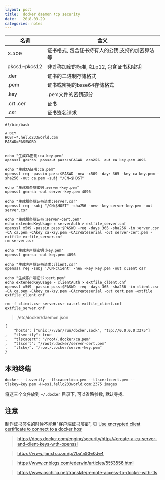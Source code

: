 ```yaml
---
layout: post
title:  docker daemon tcp security
date:   2018-03-29
categories: notes
---
```


|名词|含义|
|---|---|
|X.509|证书格式, 包含证书持有人的公钥,支持的加密算法等|
|pkcs1~pkcs12|非对称加密的标准, 如.p12, 包含证书和密钥|
|.der|证书的二进制存储格式|
|.pem|证书或密钥的base64存储格式|
|.key|.pem文件的密钥部分|
|.crt .cer|证书|
|.csr|证书签名请求|


```
#!/bin/bash

# DIY
HOST=*.hello233world.com
PASWD=PASSWORD


echo "生成CA密钥:ca-key.pem"
openssl genrsa -passout pass:$PASWD -aes256 -out ca-key.pem 4096

echo "生成CA证书:ca.pem"
openssl req -passin pass:$PASWD -new -x509 -days 365 -key ca-key.pem -sha256 -out ca.pem -subj "/CN=$HOST"

echo "生成服务端密钥:server-key.pem"
openssl genrsa -out server-key.pem 4096

echo "生成服务端证书请求:server.csr"
openssl req -subj "/CN=$HOST" -sha256 -new -key server-key.pem -out server.csr

echo "生成服务端证书:server-cert.pem"
echo extendedKeyUsage = serverAuth > extfile_server.cnf
openssl x509 -passin pass:$PASWD -req -days 365 -sha256 -in server.csr -CA ca.pem -CAkey ca-key.pem -CAcreateserial -out server-cert.pem -extfile extfile_server.cnf
rm server.csr

echo "生成客户端密钥:key.pem"
openssl genrsa -out key.pem 4096

echo "生成客户端证书请求:client.csr"
openssl req -subj '/CN=client' -new -key key.pem -out client.csr

echo "生成客户端证书:cert.pem"
echo extendedKeyUsage = clientAuth > extfile_client.cnf
openssl x509 -passin pass:$PASWD -req -days 365 -sha256 -in client.csr -CA ca.pem -CAkey ca-key.pem -CAcreateserial -out cert.pem -extfile extfile_client.cnf

rm -f client.csr server.csr ca.srl extfile_client.cnf extfile_server.cnf
```


> /etc/docker/daemon.json

```
{
	"hosts": ["unix:///var/run/docker.sock", "tcp://0.0.0.0:2375"]
,	"tlsverify": true
,	"tlscacert": "/root/.docker/ca.pem"
,	"tlscert": "/root/.docker/server-cert.pem"
,	"tlskey": "/root/.docker/server-key.pem"
}
```

## 本地终端

```
docker --tlsverify --tlscacert=ca.pem --tlscert=cert.pem --tlskey=key.pem -H=ss1.hello233world.com:2375 images
```

将这三个文件放到 `~/.docker` 目录下, 可以省略参数, 默认寻找.


## 注意

制作证书签名的时候不能用"客户端证书加密", 见 [Use encrypted client certificate to connect to a docker host](https://github.com/moby/moby/issues/30935)


> https://docs.docker.com/engine/security/https/#create-a-ca-server-and-client-keys-with-openssl

> https://www.jianshu.com/p/7ba1a93e6de4

> https://www.cnblogs.com/ederwin/articles/5553556.html

> https://www.oschina.net/translate/remote-access-to-docker-with-tls


